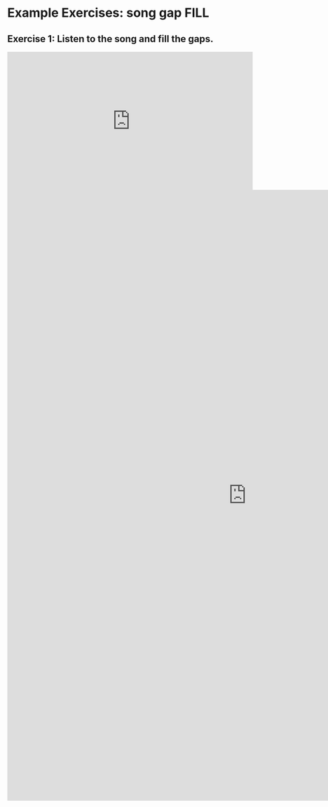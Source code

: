 <h1>Example Exercises: song gap FILL</h1>
<h2>Exercise 1: Listen to the song and fill the gaps.</h2>

<iframe width="560" height="315" src="https://www.youtube.com/embed/lp-EO5I60KA" frameborder="0" allow="accelerometer; autoplay; encrypted-media; gyroscope; picture-in-picture" allowfullscreen></iframe>

<iframe src="https://h5p.org/h5p/embed/345777" width="1090" height="1394" frameborder="0" allowfullscreen="allowfullscreen"></iframe>
